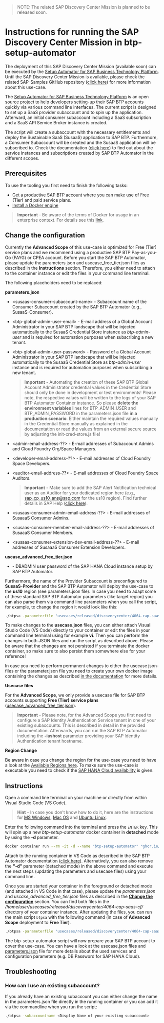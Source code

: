 > NOTE: The related SAP Discovery Center Mission is planned to be released soon.

# Instructions for running the SAP Discovery Center Mission in btp-setup-automator

The deployment of this SAP Discovery Center Mission (available soon) can be executed by the [Setup Automator for SAP Business Technology Platform](https://github.com/SAP-samples/btp-setup-automator). Until the SAP Discovery Center Mission is available, please check the related SAP-Samples GitHub repository ([click here](https://github.com/SAP-samples/btp-cf-cap-multitenant-susaas/)) for more information about this use-case.

The [Setup Automator for SAP Business Technology Platform](https://github.com/SAP-samples/btp-setup-automator) is an open source project to help developers setting-up their SAP BTP accounts quickly via various command line interfaces. The current script is designed to set up a SaaS provider subaccount and to spin up the application. Afterward, an initial consumer subaccount including a SaaS subscription and a SaaS API Service Broker instance is created. 

The script will create a subaccount with the necessary entitlements and deploy the Sustainable SaaS (SusaaS) application to SAP BTP. Furthermore, a Consumer Subaccount will be created and the SusaaS application will be subscribed to. Check the documentation ([click here](https://github.com/SAP-samples/btp-cf-cap-multitenant-susaas/)) to find out about the service instances and subscriptions created by SAP BTP Automator in the different scopes.

## Prerequisites

To use the tooling you first need to finish the following tasks:

* Get a [productive SAP BTP account](https://account.hana.ondemand.com/#/home/welcome) where you can make use of Free (Tier) and paid service plans.
* [Install a Docker engine](https://docs.docker.com/desktop/)

> **Important** - Be aware of the terms of Docker for usage in an enterprise context. For details see this [link](https://www.docker.com/blog/updating-product-subscriptions/).


## Change the configuration

Currently the **Advanced Scope** of this use-case is optimized for Free (Tier) service plans and we recommend using a productive SAP BTP Pay-as-you-Go (PAYG) or CPEA account. Before you start the SAP BTP Automator, please update the parameters.json and usecase_free_tier.json files as described in the **Instructions** section. Therefore, you either need to attach to the container instance or edit the files in your command line terminal.

The following placeholders need to be replaced:

**parameters.json**

* \<susaas-consumer-subaccount-name\> - Subaccount name of the Consumer Subaccount created by the SAP BTP Automator (e.g., SusaaS-Consumer).
* \<btp-global-admin-user-email\> - E-mail address of a Global Account Administrator in your SAP BTP landscape that will be injected automatically to the SusaaS Credential Store instance as *btp-admin-user* and is required for automation purposes when subscribing a new tenant.
* \<btp-global-admin-user-password\> - Password of a Global Account Administrator in your SAP BTP landscape that will be injected automatically to the SusaaS Credential Store as *btp-admin-user* instance and is required for automation purposes when subscribing a new tenant.

    > **Important** - Automating the creation of these SAP BTP Global Account Administrator credential values in the Credential Store should only be done in development or test environments! Please note, the respective values will be written to the logs of your SAP BTP Automator Container instance. So please **delete the environment variables** lines for BTP_ADMIN_USER and BTP_ADMIN_PASSWORD in the parameters.json file **in a production scenario**. Either maintain the required values manually in the Credential Store manually as explained in the documentation or read the values from an external secure source by adjusting the init-cred-store.js file!

* \<admin-email-address-??\> - E-mail addresses of Subaccount Admins and Cloud Foundry Org/Space Managers.
* \<developer-email-address-??\> - E-mail addresses of Cloud Foundry Space Developers.
* \<auditor-email-address-??\> - E-mail addresses of Cloud Foundry Space Auditors.

    > **Important** - Make sure to add the SAP Alert Notification technical user as an Auditor for your dedicated region here (e.g.,  sap_cp_us10_ans@sap.com for the us10 region). Find further details in SAP Help ([click here](https://help.sap.com/docs/ALERT_NOTIFICATION/5967a369d4b74f7a9c2b91f5df8e6ab6/4255e6064ea44f20a540c5ae0804500d.html?locale=en-US)).

* \<susaas-consumer-admin-email-address-??\> - E-mail addresses of SusaaaS Consumer Admins.
* \<susaas-consumer-member-email-address-??\> - E-mail addresses of SusaaaS Consumer Members.
* \<susaas-consumer-extension-dev-email-address-??\> - E-mail addresses of SusaaaS Consumer Extension Developers.

**uscase_advanced_free_tier.json**

* <your-HANA-Cloud-password> - DBADMIN user password of the SAP HANA Cloud instance setup by SAP BTP Automator.

Furthermore, the name of the Provider Subaccount is preconfigured to **SusaaS-Provider** and the SAP BTP Automator will deploy the use-case to the **us10** region (see parameters.json file). In case you need to adapt some of these standard SAP BTP Automator parameters (like target region) you can also parse them via command line parameters when you call the script, for example, to change the region it would look like this:

```bash
./btpsa -parameterfile 'usecases/released/discoverycenter/4064-cap-saas-cf/parameters.json' -usecasefile 'usecases/released/discoverycenter/4064-cap-saas-cf/usecase_advanced_free_tier.json' -globalaccount '<your global account subdomain as shown in the SAP BTP cockpit>' -myemail '<your email address>' -region 'region for your subaccount'
```

To make changes to the **usecase.json** files, you can either attach Visual Studio Code (VS Code) directly to your container or edit the files in your command line terminal using for example **vi**. Then you can perform the changes in both JSON files and run the script as described above. Please be aware that the changes are not persisted if you terminate the docker container, so make sure to also persist them somewhere else for your reference!

In case you need to perform permanent changes to either the usecase json-files or the parameter.json file you need to create your own docker image containing the changes as described [in the documentation](https://github.com/SAP-samples/btp-setup-automator/blob/main/README.md#option-2-start-docker-container-with-self-built-image) for more details.

**Usecase files**

For the **Advanced Scope**, we only provide a usecase file for SAP BTP accounts supporting **Free (Tier) service plans**   ([usecase_advanced_free_tier.json](usecase_advanced_free_tier.json)). 

> **Important** - Please note, for the Advanced Scope you first need to configure a SAP Identity Authentication Service tenant in one of your existing subaccounts. This is described in detail in the provided documentation. Afterwards, you can run the SAP BTP Automator including the **-iashost** parameter providing your SAP Identity Authentication tenant hostname.


**Region Change**

Be aware in case you change the region for the use-case you need to have a look at the [Available Regions here](https://help.sap.com/products/BTP/65de2977205c403bbc107264b8eccf4b/557ec3adc3174ed4914ec9d6d13487cf.html?locale=en-US&version=Cloud). To make sure the use-case is executable you need to check if the [SAP HANA Cloud availability](https://discovery-center.cloud.sap/serviceCatalog/sap-hana-cloud?region=all&tab=service_plan) is given.


## Instructions

Open a command line terminal on your machine or directly from within Visual Studio Code (VS Code).

> **Hint** - In case you don't know how to do it, here are the instructions for [MS Windows](https://www.wikihow.com/Open-Terminal-in-Windows), [Mac OS](https://www.wikihow.com/Open-a-Terminal-Window-in-Mac) and [Ubuntu Linux](https://www.wikihow.com/Open-a-Terminal-Window-in-Ubuntu).

Enter the following command into the terminal and press the `ENTER` key. This will spin up a new *btp-setup-automator* docker container in **detached** mode by using the **-d** parameter.

```bash
docker container run --rm -it -d --name "btp-setup-automator" "ghcr.io/sap-samples/btp-setup-automator:main"
```

Attach to the running container in VS Code as described in the SAP BTP Automator documentation ([click here](https://github.com/SAP-samples/btp-setup-automator#get-the-docker-container-up-and-running)). Alternatively, you can also remove the **"-d"** parameter (detached mode) in the above command and execute the next steps (updating the parameters and usecase files) using your command line. 

Once you are started your container in the foreground or detached mode (and attached in VS Code in that case), please update the *parameters.json* and *uscase_advanced_free_tier.json* files as described in the [**Change the configuration**](#change-the-configuration) section. You can find both files in the */home/user/usecases/released/discoverycenter/4064-cap-saas-cf/* directory of your container instance. After updating the files, you can run the main script `btpsa` with the following command (in case of **Advanced Scope** deployment to **Free Tier**).

```bash
./btpsa -parameterfile 'usecases/released/discoverycenter/4064-cap-saas-cf/parameters.json' -usecasefile 'usecases/released/discoverycenter/4064-cap-saas-cf/usecase_advanced_free_tier.json' -globalaccount '<your global account subdomain as shown in the SAP BTP cockpit>' -myemail '<your email address>'
```

The btp-setup-automator script will now prepare your SAP BTP account to cover the use-case. You can have a look at the usecase.json files and [parameters.json](parameters.json) file for more details about the used services and configuration parameters (e.g. DB Password for SAP HANA Cloud).


## Troubleshooting

### How can I use an existing subaccount?

If you already have an existing subaccount you can either change the name in the parameters.json file directly in the running container or you can add it via the commandline when you run the script: 

```bash
./btpsa -subaccountname <Display Name of your existing subaccount>  
```
